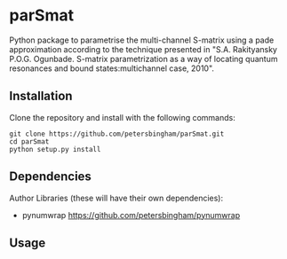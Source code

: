 # parSmat
Python package to parametrise the multi-channel S-matrix using a pade approximation according to the technique presented in "S.A. Rakityansky P.O.G. Ogunbade. S-matrix parametrization as a way of locating quantum resonances and bound states:multichannel case, 2010".

## Installation

Clone the repository and install with the following commands:

    git clone https://github.com/petersbingham/parSmat.git
    cd parSmat
    python setup.py install
    
## Dependencies
Author Libraries (these will have their own dependencies):
 - pynumwrap https://github.com/petersbingham/pynumwrap

## Usage
